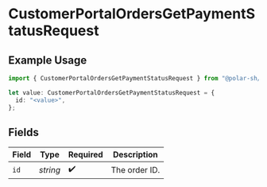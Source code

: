 # CustomerPortalOrdersGetPaymentStatusRequest

## Example Usage

```typescript
import { CustomerPortalOrdersGetPaymentStatusRequest } from "@polar-sh/sdk/models/operations/customerportalordersgetpaymentstatus.js";

let value: CustomerPortalOrdersGetPaymentStatusRequest = {
  id: "<value>",
};
```

## Fields

| Field              | Type               | Required           | Description        |
| ------------------ | ------------------ | ------------------ | ------------------ |
| `id`               | *string*           | :heavy_check_mark: | The order ID.      |